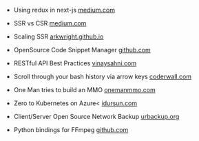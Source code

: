 - Using redux in next-js
  [medium.com](https://medium.com/charlottes-digital-web/using-redux-in-next-js-with-hybrid-static-server-rendered-applications-a9939a94246a)

- SSR vs CSR
  [medium.com](https://medium.com/@benjburkholder/javascript-seo-server-side-rendering-vs-client-side-rendering-bc06b8ca2383)

- Scaling SSR
  [arkwright.github.io](https://arkwright.github.io/scaling-react-server-side-rendering.html)

- OpenSource Code Snippet Manager
  [github.com](https://github.com/antonreshetov/massCode)

- RESTful API Best Practices
  [vinaysahni.com](https://www.vinaysahni.com/best-practices-for-a-pragmatic-restful-api)

- Scroll through your bash history via arrow keys
  [coderwall.com](https://coderwall.com/p/oqtj8w/the-single-most-useful-thing-in-bash)

- One Man tries to build an MMO
  [onemanmmo.com](http://onemanmmo.com/)

- Zero to Kubernetes on Azure<
  [idursun.com](https://idursun.com/posts/zero_to_kubernetes/)

- Client/Server Open Source Network Backup
  [urbackup.org](https://www.urbackup.org/)

- Python bindings for FFmpeg
  [github.com](https://github.com/kkroening/ffmpeg-python)
